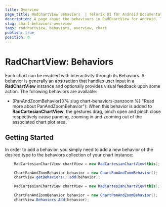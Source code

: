 ```yaml
---
title: Overview
page_title: RadChartView Behaviors  | Telerik UI for Android Documentation
description: A page about the behaviours in RadChartView for Android. This article explains how to use the behaviors supported in RadChartView.
slug: chart-behaviors-overview
tags: radchartview, behaviors, overview, chart
publish: true
position: 0
---
```


# RadChartView: Behaviors

Each chart can be enabled with interactivity through its Behaviors. A behavior is generally an abstraction that handles user input in a **RadChartView** instance and optionally provides visual feedback upon some action. The following behaviors are available:

* [PanAndZoomBehavior]({% slug chart-behaviors-panzoom %} "Read more about PanAndZoomBehavior"): When this behavior is added to **RadCartesianChartView**, the gestures drag, pinch open and pinch close respectively cause panning, zooming in and zooming out of the associated chart plot area.

## Getting Started

In order to add a behavior, you simply need to add a new behavior of the desired type to the behaviors collection of your chart instance:

```Java
	RadCartesianChartView chartView = new RadCartesianChartView(this);

	ChartPanAndZoomBehavior behavior = new ChartPanAndZoomBehavior();
	chartView.getBehaviors().add(behavior);
```
```C#
	RadCartesianChartView chartView = new RadCartesianChartView(this);

	ChartPanAndZoomBehavior behavior = new ChartPanAndZoomBehavior();
	chartView.Behaviors.Add(behavior);
```
